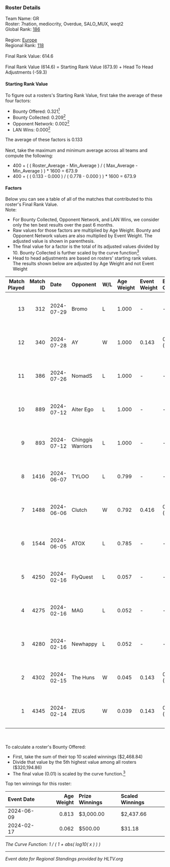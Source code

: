 ### Roster Details<br />
Team Name: GR<br />
Roster: 7nation, mediocrity, Overdue, SALO_MUX, weqt2<br />
Global Rank: [186](../../standings_global_2024_08_06.md)<br />
<br />
Region: [Europe]( ../../standings_europe_2024_08_06.md)<br />
Regional Rank: [118]( ../../standings_europe_2024_08_06.md)<br />
<br />
Final Rank Value:  614.6<br />
<br />
Final Rank Value (614.6) = Starting Rank Value (673.9) + Head To Head Adjustments (-59.3)<br />

#### Starting Rank Value<br />
To figure out a rosters's Starting Rank Value, first take the average of these four factors:<br />
- Bounty Offered: 0.321[<sup>1</sup>](#table2)
- Bounty Collected: 0.209[<sup>2</sup>](#table1)
- Opponent Network: 0.002[<sup>2</sup>](#table1)
- LAN Wins: 0.000[<sup>2</sup>](#table1)

The average of these factors is 0.133<br />
<br />
Next, take the maximum and minimum average across all teams and compute the following:<br />
- 400 + ( ( Roster_Average - Min_Average ) / ( Max_Average - Min_Average ) ) * 1600 = 673.9
- 400 + ( ( 0.133 - 0.000 ) / ( 0.778 - 0.000 ) ) * 1600 = 673.9


#### Factors<br />
Below you can see a table of all of the matches that contributed to this roster's Final Rank Value.<br />
Note:<br />

- For Bounty Collected, Opponent Network, and LAN Wins, we consider only the ten best results over the past 6 months.
- Raw values for those factors are multiplied by Age Weight. Bounty and Opponent Network values are also multiplied by Event Weight. The adjusted value is shown in parenthesis.
- The final value for a factor is the total of its adjusted values divided by 10. Bounty Collected is further scaled by the curve function[<sup>3</sup>](#curveFunction)
- Head to head adjustments are based on rosters' starting rank values. The results shown below are adjusted by Age Weight and not Event Weight
<span id="table1"></span><br />


| Match Played | Match ID | Date       | Opponent          | W/L | Age Weight | Event Weight | Bounty Collected | Opponent Network | LAN Wins  | H2H Adj. | Roster                                        |
| -: | -: | :- | :- | :- | :- | :- | :- | :- | :- | -: | :- |
|           13 |      312 | 2024-07-29 | Bromo             | L   | 1.000      | -            | -                | -                | -         |   -20.20 | 7nation, mediocrity, Overdue, SALO_MUX, weqt2 |
|           12 |      340 | 2024-07-28 | AY                | W   | 1.000      | 0.143        | 0.000 (0.000)    | 0.000 (0.000)    | 0 (0.000) |     6.67 | 7nation, mediocrity, Overdue, SALO_MUX, weqt2 |
|           11 |      386 | 2024-07-26 | NomadS            | L   | 1.000      | -            | -                | -                | -         |   -20.99 | 7nation, mediocrity, Overdue, SALO_MUX, weqt2 |
|           10 |      889 | 2024-07-12 | Alter Ego         | L   | 1.000      | -            | -                | -                | -         |   -21.49 | 7nation, mediocrity, Runnin, SALO_MUX, weqt2  |
|            9 |      893 | 2024-07-12 | Chinggis Warriors | L   | 1.000      | -            | -                | -                | -         |    -4.43 | 7nation, mediocrity, Runnin, SALO_MUX, weqt2  |
|            8 |     1416 | 2024-06-07 | TYLOO             | L   | 0.799      | -            | -                | -                | -         |    -3.85 | mediocrity, qqGOD, SALO_MUX, uwrr, weqt2      |
|            7 |     1488 | 2024-06-06 | Clutch            | W   | 0.792      | 0.416        | 0.005 (0.002)    | 0.060 (0.020)    | 0 (0.000) |    12.81 | mediocrity, qqGOD, SALO_MUX, uwrr, weqt2      |
|            6 |     1544 | 2024-06-05 | ATOX              | L   | 0.785      | -            | -                | -                | -         |    -5.80 | mediocrity, qqGOD, Runnin, SALO_MUX, weqt2    |
|            5 |     4250 | 2024-02-16 | FlyQuest          | L   | 0.057      | -            | -                | -                | -         |    -0.12 | mediocrity, qqGOD, Reminder, SALO_MUX, weqt2  |
|            4 |     4275 | 2024-02-16 | MAG               | L   | 0.052      | -            | -                | -                | -         |    -1.23 | mediocrity, qqGOD, Reminder, SALO_MUX, weqt2  |
|            3 |     4280 | 2024-02-16 | Newhappy          | L   | 0.052      | -            | -                | -                | -         |    -1.18 | mediocrity, qqGOD, Reminder, SALO_MUX, weqt2  |
|            2 |     4302 | 2024-02-15 | The Huns          | W   | 0.045      | 0.143        | 0.000 (0.000)    | 0.001 (0.000)    | 0 (0.000) |     0.25 | mediocrity, qqGOD, Reminder, SALO_MUX, weqt2  |
|            1 |     4345 | 2024-02-14 | ZEUS              | W   | 0.039      | 0.143        | 0.000 (0.000)    | 0.000 (0.000)    | 0 (0.000) |     0.21 | mediocrity, qqGOD, Reminder, SALO_MUX, weqt2  |

<br />
<span id="table2"></span><br />
To calculate a roster's Bounty Offered:<br />

- First, take the sum of their top 10 scaled winnings ($2,468.84)
- Divide that value by the 5th highest value among all rosters ($320,194.86)
- The final value (0.01) is scaled by the curve function.[<sup>3</sup>](#curveFunction)

Top ten winnings for this roster:<br />

| Event Date | Age Weight | Prize Winnings | Scaled Winnings |
| :- | -: | :- | :- |
| 2024-06-09 |      0.813 | $3,000.00      | $2,437.66       |
| 2024-02-17 |      0.062 | $500.00        | $31.18          |


<span id="curveFunction"></span>_The Curve Function: 1 / ( 1 + abs( log10( x ) ) )_<br />

---
_Event data for Regional Standings provided by HLTV.org_<br />
